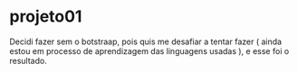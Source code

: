 # projeto01
Decidi fazer sem o botstraap, pois quis me desafiar a tentar fazer ( ainda estou em processo de aprendizagem das linguagens usadas ), e esse foi o resultado.
